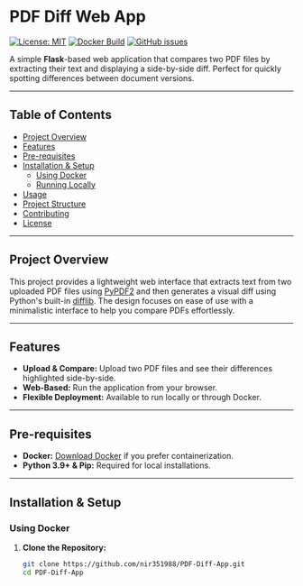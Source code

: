 # PDF Diff Web App

[![License: MIT](https://img.shields.io/badge/License-MIT-yellow.svg)](LICENSE)
[![Docker Build](https://img.shields.io/docker/cloud/build/yourusername/pdf-diff-app)](https://hub.docker.com/r/yourusername/pdf-diff-app)
[![GitHub issues](https://img.shields.io/github/issues/nir351988/PDF-Diff-App)](https://github.com/nir351988/PDF-Diff-App/issues)

A simple **Flask**-based web application that compares two PDF files by extracting their text and displaying a side-by-side diff. Perfect for quickly spotting differences between document versions.

---

## Table of Contents

- [Project Overview](#project-overview)
- [Features](#features)
- [Pre-requisites](#pre-requisites)
- [Installation & Setup](#installation--setup)
  - [Using Docker](#using-docker)
  - [Running Locally](#running-locally)
- [Usage](#usage)
- [Project Structure](#project-structure)
- [Contributing](#contributing)
- [License](#license)

---

## Project Overview

This project provides a lightweight web interface that extracts text from two uploaded PDF files using [PyPDF2](https://pythonhosted.org/PyPDF2/) and then generates a visual diff using Python's built-in [difflib](https://docs.python.org/3/library/difflib.html). The design focuses on ease of use with a minimalistic interface to help you compare PDFs effortlessly.

---

## Features

- **Upload & Compare:** Upload two PDF files and see their differences highlighted side-by-side.
- **Web-Based:** Run the application from your browser.
- **Flexible Deployment:** Available to run locally or through Docker.

---

## Pre-requisites

- **Docker:** [Download Docker](https://www.docker.com/get-started) if you prefer containerization.
- **Python 3.9+ & Pip:** Required for local installations.

---

## Installation & Setup

### Using Docker

1. **Clone the Repository:**

   ```sh
   git clone https://github.com/nir351988/PDF-Diff-App.git
   cd PDF-Diff-App
